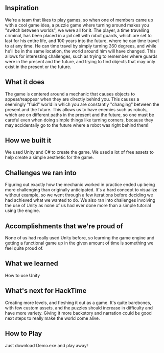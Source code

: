 ## Inspiration
We're a team that likes to play games, so when one of members came up with a cool game idea, a puzzle game where turning around makes you "switch between worlds", we were all for it. The player, a time travelling criminal, has been placed in a jail cell with robot guards, which are set to last for his entire life, and 100 years into the future, where he can time travel to at any time. He can time travel by simply turning 360 degrees, and while he'll be in the same location, the world around him will have changed. This allows for interesting challenges, such as trying to remember where guards were in the present and the future, and trying to find objects that may only exist in the present or the future. 
## What it does
The game is centered around a mechanic that causes objects to appear/reappear when they are directly behind you. This causes a seemingly "fluid" world in which you are constantly "changing" between the present and the future. This allows us to have enemies such as robots, which are on different paths in the present and the future, so one must be careful even when doing simple things like turning corners, because they may accidentally go to the future where a robot was right behind them! 

## How we built it
We used Unity and C# to create the game. We used a lot of free assets to help create a simple aesthetic for the game. 
## Challenges we ran into
Figuring out exactly how the mechanic worked in practice ended up being more challenging than originally anticipated. It's a hard concept to visualize without example, so we went through a few iterations before deciding we had achieved what we wanted to do. We also ran into challenges involving the use of Unity as none of us had ever done more than a simple tutorial using the engine. 

## Accomplishments that we're proud of
None of us had really used Unity before, so learning the game engine and getting a functional game up in the given amount of time is something we feel quite proud of. 
## What we learned
How to use Unity
## What's next for HackTime
Creating more levels, and fleshing it out as a game. It's quite barebones, with few custom assets, and the puzzles should increase in difficulty and have more variety. Giving it more backstory and narration could be good next steps to really make the world come alive. 

## How to Play
Just download Demo.exe and play away!
